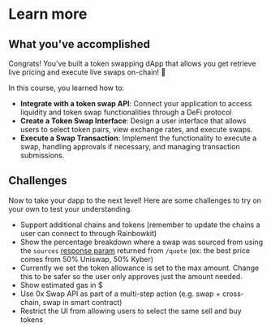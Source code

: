 # Learn more

## What you've accomplished
Congrats! You've built a token swapping dApp that allows you get retrieve live pricing and execute live swaps on-chain! 🚀

In this course, you learned how to:

- **Integrate with a token swap API**: Connect your application to access liquidity and token swap functionalities through a DeFi protocol
- **Create a Token Swap Interface**: Design a user interface that allows users to select token pairs, view exchange rates, and execute swaps.
- **Execute a Swap Transaction**: Implement the functionality to execute a swap, handling approvals if necessary, and managing transaction submissions.

## Challenges

Now to take your dapp to the next level! Here are some challenges to try on your own to test your understanding.

- Support additional chains and tokens (remember to update the chains a user can connect to through Rainbowkit)
- Show the percentage breakdown where a swap was sourced from using the `sources` [response param](https://0x.org/docs/0x-swap-api/api-references/get-swap-v1-quote#response) returned from `/quote` (ex: the best price comes from 50% Uniswap, 50% Kyber)
- Currently we set the token allowance is set to the max amount. Change this to be safer so the user only approves just the amount needed.
- Show estimated gas in $
- Use 0x Swap API as part of a multi-step action (e.g. swap + cross-chain, swap in smart contract)
- Restrict the UI from allowing users to select the same sell and buy tokens

